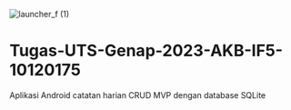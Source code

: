 ![launcher_f (1)](https://github.com/IsranLie/Tugas-UTS-Genap-2023-AKB-IF5-10120175/assets/95160822/8f9c294c-5c40-4041-883c-4cf470f2fca7)

# Tugas-UTS-Genap-2023-AKB-IF5-10120175
Aplikasi Android catatan harian CRUD MVP dengan database SQLite
